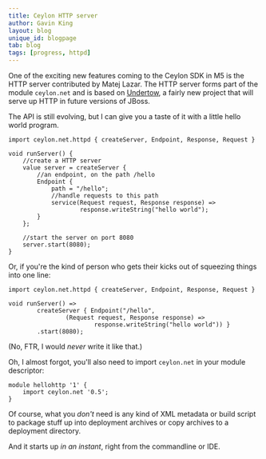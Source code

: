 ```yaml
---
title: Ceylon HTTP server
author: Gavin King
layout: blog
unique_id: blogpage
tab: blog
tags: [progress, httpd]
---
```


One of the exciting new features coming to the Ceylon SDK in M5 
is the HTTP server contributed by Matej Lazar. The HTTP server
forms part of the module `ceylon.net` and is based on 
[Undertow](https://github.com/undertow-io/undertow), a fairly 
new project that will serve up HTTP in future versions of JBoss.

The API is still evolving, but I can give you a taste of it with 
a little hello world program.

<!-- try: -->
    import ceylon.net.httpd { createServer, Endpoint, Response, Request }
    
    void runServer() {
        //create a HTTP server
        value server = createServer {
            //an endpoint, on the path /hello
            Endpoint { 
                path = "/hello";
                //handle requests to this path
                service(Request request, Response response) =>
                        response.writeString("hello world");
            }
        };
        
        //start the server on port 8080
        server.start(8080);
    }

Or, if you're the kind of person who gets their kicks out of 
squeezing things into one line:

<!-- try: -->
    import ceylon.net.httpd { createServer, Endpoint, Response, Request }
    
    void runServer() => 
            createServer { Endpoint("/hello", 
                    (Request request, Response response) =>
                            response.writeString("hello world")) }
            .start(8080);

(No, FTR, I would _never_ write it like that.)

Oh, I almost forgot, you'll also need to import `ceylon.net` in 
your module descriptor:

<!-- try: -->
    module hellohttp '1' {
        import ceylon.net '0.5';
    }

Of course, what you _don't_ need is any kind of XML metadata or 
build script to package stuff up into deployment archives or 
copy archives to a deployment directory.

And it starts up _in an instant_, right from the commandline
or IDE.